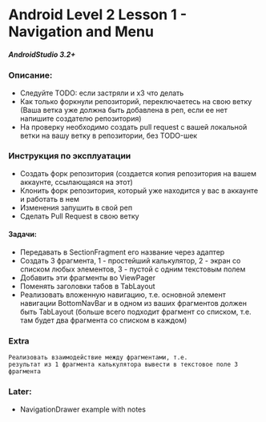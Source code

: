 # Android Level 2 Lesson 1 - Navigation and Menu

##### AndroidStudio 3.2+

### Описание:
  * Следуйте TODO: если застряли и хЗ что делать
  * Как только форкнули репозиторий, переключаетесь на свою ветку (Ваша ветка уже должна быть добавлена в реп, если ее нет напишите создателю репозитория)
  * На проверку необходимо создать pull request c вашей локальной ветки на вашу ветку в репозитории, без TODO-шек

### Инструкция по эксплуатации
  * Создать форк репозитория (создается копия репозитория на вашем аккаунте, ссылающаяся на этот)
  * Клонить форк репозитория, который уже находится у вас в аккаунте и работать в нем
  * Изменения запушить в свой реп
  * Сделать Pull Request в свою ветку

#### Задачи:
  * Передавать в SectionFragment его название через адаптер
  * Создать 3 фрагмента, 1 - простейший калькулятор, 2 - экран со списком любых элементов, 3 - пустой с одним текстовым полем
  * Добавить эти фрагменты во ViewPager
  * Поменять заголовки табов в TabLayout
  * Реализовать вложенную навигацию, т.е. основной элемент навигации BottomNavBar и в одном из ваших фрагментов должен быть TabLayout (больше всего подходит фрагмент со списком, т.е. там будет два фрагмента со списком в каждом)
 
### Extra
    Реализовать взаимодействие между фрагментами, т.е. 
    результат из 1 фрагмента калькулятора вывести в текстовое поле 3 фрагмента


### Later:
   * NavigationDrawer example with notes
